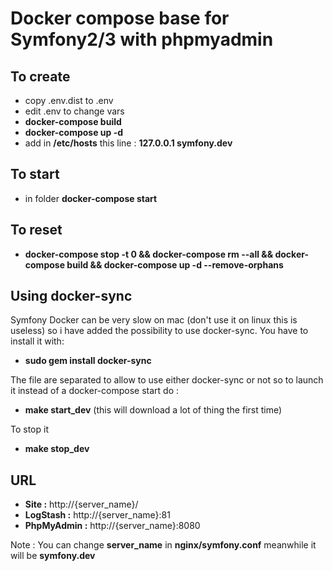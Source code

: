 # Docker compose base for Symfony2/3 with phpmyadmin

## To create

- copy .env.dist to .env
- edit .env to change vars
- **docker-compose build**
- **docker-compose up -d**
- add in **/etc/hosts** this line : **127.0.0.1 symfony.dev**

## To start

- in folder **docker-compose start**

## To reset

- **docker-compose stop -t 0 && docker-compose rm --all  && docker-compose build && docker-compose up -d --remove-orphans**

## Using docker-sync

Symfony Docker can be very slow on mac (don't use it on linux this is useless) so i have added the possibility to use docker-sync. You have to install it with:

- **sudo gem install docker-sync**

The file are separated to allow to use either docker-sync or not so to launch it instead of a docker-compose start do :

- **make start_dev** (this will download a lot of thing the first time)

To stop it

- **make stop_dev**


## URL

- **Site :** http://{server_name}/
- **LogStash :** http://{server_name}:81
- **PhpMyAdmin :** http://{server_name}:8080

Note : You can change **server_name** in **nginx/symfony.conf** meanwhile it will be **symfony.dev**
